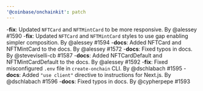 ```yaml
---
'@coinbase/onchainkit': patch
---
```


-**fix**: Updated `NFTCard` and `NFTMintCard` to be more responsive. By @alessey #1590
-**fix**: Updated `NFTCard` and `NFTMintCard` styles to use gap enabling simpler composition. By @alessey #1594
-**docs**: Added NFTCard and NFTMintCard to the docs. By @alessey #1572
-**docs**: Fixed typos in docs. By @steveviselli-cb #1587
-**docs**: Added NFTCardDefault and NFTMintCardDefault to the docs. By @alessey #1592
-**fix**: Fixed misconfigured `.env` file in `create-onchain` CLI. By @dschlabach #1595
-**docs**: Added `"use client"` directive to instructions for Next.js. By @dschlabach #1596
-**docs**: Fixed typos in docs. By @cypherpepe #1593
